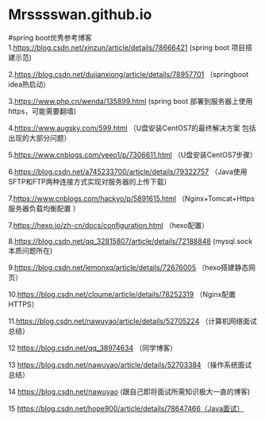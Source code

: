 # Mrsssswan.github.io

#spring boot优秀参考博客
1.https://blog.csdn.net/xinzun/article/details/78666421   (spring boot 项目搭建示范)

2.https://blog.csdn.net/dujianxiong/article/details/78957701   （springboot idea热启动）

3.https://www.php.cn/wenda/135899.html  (spring boot 部署到服务器上使用https，可能需要翻墙)

4.https://www.augsky.com/599.html  （U盘安装CentOS7的最终解决方案 包括出现的大部分问题）

5.https://www.cnblogs.com/yeeo1/p/7306611.html  （U盘安装CentOS7步骤）

6.https://blog.csdn.net/a745233700/article/details/79322757  （Java使用SFTP和FTP两种连接方式实现对服务器的上传下载）

7.https://www.cnblogs.com/hackyo/p/5891615.html  （Nginx+Tomcat+Https 服务器负载均衡配置 ）

7.https://hexo.io/zh-cn/docs/configuration.html （hexo配置）

8.https://blog.csdn.net/qq_32815807/article/details/72188848  (mysql.sock本质问题所在)

9.https://blog.csdn.net/lemonxq/article/details/72676005  （hexo搭建静态网页）

10.https://blog.csdn.net/cloume/article/details/78252319  （Nginx配置HTTPS）

11.https://blog.csdn.net/nawuyao/article/details/52705224 （计算机网络面试总结）

12 https://blog.csdn.net/qq_38974634 （同学博客）

13 https://blog.csdn.net/nawuyao/article/details/52703384 （操作系统面试总结）

14 https://blog.csdn.net/nawuyao  (跟自己即将面试所需知识极大一直的博客)

15 https://blog.csdn.net/hope900/article/details/78647466（Java面试）
